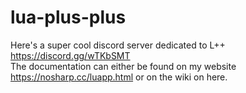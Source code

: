 # lua-plus-plus
Here's a super cool discord server dedicated to L++ https://discord.gg/wTKbSMT<br>
The documentation can either be found on my website https://nosharp.cc/luapp.html or on the wiki on here.
